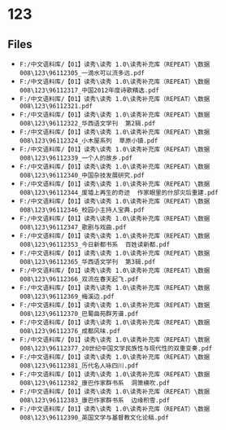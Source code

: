 # 123

## Files

- `F:/中文语料库/【01】读秀\读秀 1.0\读秀补充库（REPEAT）\数据008\123\96112305_一滴水可以流多远.pdf`
- `F:/中文语料库/【01】读秀\读秀 1.0\读秀补充库（REPEAT）\数据008\123\96112317_中国2012年度诗歌精选.pdf`
- `F:/中文语料库/【01】读秀\读秀 1.0\读秀补充库（REPEAT）\数据008\123\96112321.pdf`
- `F:/中文语料库/【01】读秀\读秀 1.0\读秀补充库（REPEAT）\数据008\123\96112322_华西语文学刊  第2辑.pdf`
- `F:/中文语料库/【01】读秀\读秀 1.0\读秀补充库（REPEAT）\数据008\123\96112324_小木屋系列  草原小镇.pdf`
- `F:/中文语料库/【01】读秀\读秀 1.0\读秀补充库（REPEAT）\数据008\123\96112339_一个人的故乡.pdf`
- `F:/中文语料库/【01】读秀\读秀 1.0\读秀补充库（REPEAT）\数据008\123\96112340_中国杂技发展研究.pdf`
- `F:/中文语料库/【01】读秀\读秀 1.0\读秀补充库（REPEAT）\数据008\123\96112344_废墟上再生的奇迹  作家眼里的什邡灾后重建.pdf`
- `F:/中文语料库/【01】读秀\读秀 1.0\读秀补充库（REPEAT）\数据008\123\96112346_校园小主持人宝典.pdf`
- `F:/中文语料库/【01】读秀\读秀 1.0\读秀补充库（REPEAT）\数据008\123\96112347_歌剧与戏曲.pdf`
- `F:/中文语料库/【01】读秀\读秀 1.0\读秀补充库（REPEAT）\数据008\123\96112353_今日新都书系  百姓读新都.pdf`
- `F:/中文语料库/【01】读秀\读秀 1.0\读秀补充库（REPEAT）\数据008\123\96112365_华西语文学刊  第3辑.pdf`
- `F:/中文语料库/【01】读秀\读秀 1.0\读秀补充库（REPEAT）\数据008\123\96112366_双流在春天起飞.pdf`
- `F:/中文语料库/【01】读秀\读秀 1.0\读秀补充库（REPEAT）\数据008\123\96112369_梅溪边.pdf`
- `F:/中文语料库/【01】读秀\读秀 1.0\读秀补充库（REPEAT）\数据008\123\96112370_巴蜀曲苑群芳谱.pdf`
- `F:/中文语料库/【01】读秀\读秀 1.0\读秀补充库（REPEAT）\数据008\123\96112376_成都风味.pdf`
- `F:/中文语料库/【01】读秀\读秀 1.0\读秀补充库（REPEAT）\数据008\123\96112377_20世纪中国文学民族性与现代性的双重变奏.pdf`
- `F:/中文语料库/【01】读秀\读秀 1.0\读秀补充库（REPEAT）\数据008\123\96112381_历代名人咏四川.pdf`
- `F:/中文语料库/【01】读秀\读秀 1.0\读秀补充库（REPEAT）\数据008\123\96112382_康巴作家群书系  洞箫横吹.pdf`
- `F:/中文语料库/【01】读秀\读秀 1.0\读秀补充库（REPEAT）\数据008\123\96112383_康巴作家群书系  边缘积雪.pdf`
- `F:/中文语料库/【01】读秀\读秀 1.0\读秀补充库（REPEAT）\数据008\123\96112390_英国文学与基督教文化论稿.pdf`

